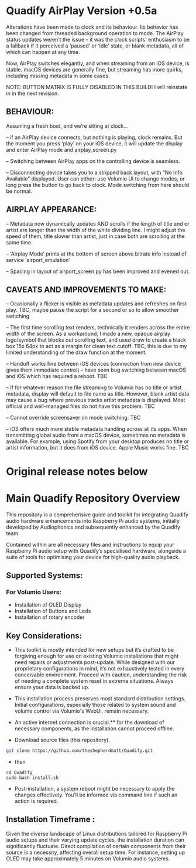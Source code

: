 # Quadify AirPlay Version +0.5a

Alterations have been made to clock and its behaviour. Its behavior has been changed from threaded background operation to mode. The AirPlay status updates weren’t the issue – it was the clock scripts' enthusiasm to be a fallback if it perceived a ‘paused’ or ‘idle’ state, or blank metadata, all of which can happen at any time.

Now, AirPlay switches elegantly, and when streaming from an iOS device, is stable. macOS devices are generally fine, but streaming has more quirks, including missing metadata in some cases.

NOTE: BUTTON MATRIX IS FULLY DISABLED IN THIS BUILD! I will reinstate in in the next revision.


## BEHAVIOUR: 

Assuming a fresh boot, and we’re sitting at clock…

– if an AirPlay device connects, but nothing is playing, clock remains. But the moment you press ‘play’ on your iOS device, it will update the display and enter AirPlay mode and airplay_screen.py

– Switching between AirPlay apps on the controlling device is seamless.  

– Disconnecting device takes you to a stripped back layout, with “No Info Available” displayed. User can either: use Volumio UI to change modes, or long press the button to go back to clock. Mode switching from here should be normal.

## AIRPLAY APPEARANCE: 

– Metadata now dynamically updates AND scrolls if the length of title and or artist are longer than the width of the white dividing line. I might adjust the speed of them, title slower than artist, just in case both are scrolling at the same time.

– ‘Airplay Mode’ prints at the bottom of screen above bitrate info instead of service ‘airport_emulation’

– Spacing in layout of airport_screen.py has been improved and evened out. 

## CAVEATS AND IMPROVEMENTS TO MAKE:

– Ocasionally a flicker is visible as metadata updates and refreshes on first play. TBC, maybe pause the script for a second or so to allow smoother switching

– The first time scrolling text renders, technically it renders across the entire width of the screen. As a workaround, I made a new, opaque airplay logo/symbol that blocks out scrolling text, and used draw to create a black box 15x 64px to act as a margin for clean text cutoff. TBC, this is due to my limited understanding of the draw function at the moment.

– Handoff works fine between iOS devices (connection from new device gives them immediate control) – have seen bug switching between macOS and iOS which has required a reboot. TBC

– If for whatever reason the file streaming to Volumio has no title or artist metadata, display will default to file name as title. However, blank artist data may cause a bug where previous tracks artist metadata is displayed. Most official and well-managed files do not have this problem. TBC

– Cannot override screensaver on mode switching. TBC

– iOS offers much more stable metadata handling across all its apps. When transmitting global audio from a macOS device, sometimes no metadata is available. For example, using Spotify from your desktop produces no title or artist information, but it does from iOS device. Apple Music works fine. TBC

# Original release notes below

# Main Quadify Repository Overview
This repository is a comprehensive guide and toolkit for integrating Quadify audio hardware enhancements into Raspberry Pi audio systems, initially developed by Audiophonics and subsequently enhanced by the Quadify team.

Contained within are all necessary files and instructions to equip your Raspberry Pi audio setup with Quadify’s specialised hardware, alongside a suite of tools for optimising your device for high-quality audio playback.

## Supported Systems: 
  
### For Volumio Users:
* Installation of OLED Display
* Installation of Buttons and Leds
* Installation of rotary encoder

## Key Considerations:
* This toolkit is mostly intended for new setups but it’s crafted to be forgiving enough for use on existing Volumio installations that might need repairs or adjustments post-update. While designed with our proprietary configurations in mind, it’s not exhaustively tested in every conceivable environment. Proceed with caution, understanding the risk of needing a complete system reset in extreme situations. Always ensure your data is backed up.

* This installation process preserves most standard distribution settings. Initial configurations, especially those related to system sound and volume control via Volumio's WebUi, remain necessary. 

* An active internet connection is crucial.** for the download of necessary components, as the installation cannot proceed offline.

* Download source files (this repository).
```bash
git clone https://github.com/theshepherdmatt/Quadify.git
```

* then
```
cd Quadify
sudo bash install.sh
```

* Post-installation, a system reboot might be necessary to apply the changes effectively. You’ll be informed via command line if such an action is required.

## Installation Timeframe :
Given the diverse landscape of Linux distributions tailored for Raspberry Pi audio setups and their varying update cycles, the installation duration can significantly fluctuate. Direct compilation of certain components from their source is a necessity, affecting overall setup time. For instance, setting up OLED may take approximately 5 minutes on Volumio audio systems.
